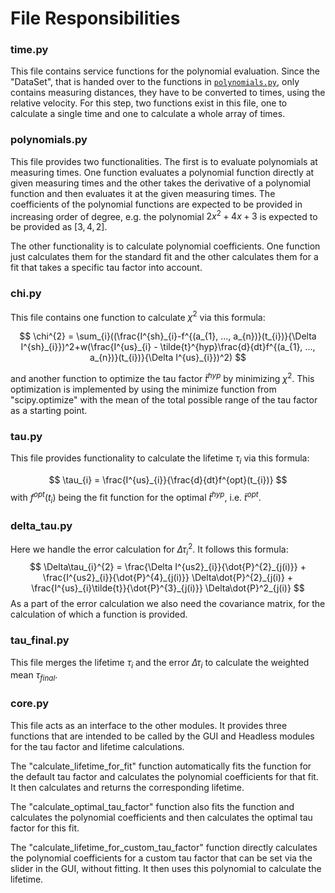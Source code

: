 # File Responsibilities

### time.py
This file contains service functions for the polynomial evaluation. Since the "DataSet", that is handed over to the functions in [`polynomials.py`](#polynomialspy), only contains measuring distances, they have to be converted to times, using the relative velocity. For this step, two functions exist in this file, one to calculate a single time and one to calculate a whole array of times.

### polynomials.py
This file provides two functionalities. The first is to evaluate polynomials at measuring times. One function evaluates a polynomial function directly at given measuring times and the other takes the derivative of a polynomial function and then evaluates it at the given measuring times. The coefficients of the polynomial functions are expected to be provided in increasing order of degree, e.g. the polynomial $2x^2+4x+3$ is expected to be provided as $[3, 4, 2]$.

The other functionality is to calculate polynomial coefficients. One function just calculates them for the standard fit and the other calculates them for a fit that takes a specific tau factor into account.

### chi.py
This file contains one function to calculate $\chi^{2}$ via this formula:

$$
\chi^{2} = \sum_{i}((\frac{I^{sh}_{i}-f^{(a_{1}, ..., a_{n})}(t_{i})}{\Delta I^{sh}_{i}})^2+w(\frac{I^{us}_{i} - \tilde{t}^{hyp}\frac{d}{dt}f^{(a_{1}, ..., a_{n})}(t_{i})}{\Delta I^{us}_{i}})^2)
$$

and another function to optimize the tau factor $\tilde{t}^{hyp}$ by minimizing $\chi^{2}$. This optimization is implemented by using the minimize function from "scipy.optimize" with the mean of the total possible range of the tau factor as a starting point.

### tau.py
This file provides functionality to calculate the lifetime $\tau_{i}$ via this formula:

$$
\tau_{i} = \frac{I^{us}_{i}}{\frac{d}{dt}f^{opt}(t_{i})}
$$
with $f^{opt}(t_{i})$ being the fit function for the optimal $\tilde{t}^{hyp}$, i.e. $\tilde{t}^{opt}$.

### delta_tau.py
Here we handle the error calculation for $\Delta\tau_{i}^{2}$. It follows this formula:
$$
\Delta\tau_{i}^{2} = \frac{\Delta I^{us2}_{i}}{\dot{P}^{2}_{j(i)}} + \frac{I^{us2}_{i}}{\dot{P}^{4}_{j(i)}} \Delta\dot{P}^{2}_{j(i)} + \frac{I^{us}_{i}\tilde{t}}{\dot{P}^{3}_{j(i)}} \Delta\dot{P}^2_{j(i)}
$$
As a part of the error calculation we also need the covariance matrix, for the calculation of which a function is provided.

### tau_final.py
This file merges the lifetime $\tau_{i}$ and the error $\Delta\tau_{i}$ to calculate the weighted mean $\tau_{final}$.

### core.py
This file acts as an interface to the other modules. It provides three functions that are intended to be called by the GUI and Headless modules for the tau factor and lifetime calculations.

The "calculate_lifetime_for_fit" function automatically fits the function for the default tau factor and calculates the polynomial coefficients for that fit. It then calculates and returns the corresponding lifetime.

The "calculate_optimal_tau_factor" function also fits the function and calculates the polynomial coefficients and then calculates the optimal tau factor for this fit.

The "calculate_lifetime_for_custom_tau_factor" function directly calculates the polynomial coefficients for a custom tau factor that can be set via the slider in the GUI, without fitting. It then uses this polynomial to calculate the lifetime.